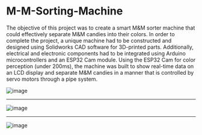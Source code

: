 # M-M-Sorting-Machine

The objective of this project was to create a smart M&M sorter machine that could effectively separate M&M candies into their colors. In order to complete the project, a unique machine had to be constructed and designed using Solidworks CAD software for 3D-printed parts. Additionally, electrical and electronic components had to be integrated using Arduino microcontrollers and an ESP32 Cam module. Using the ESP32 Cam for color perception (under 200ms), the machine was built to show real-time data on an LCD display and separate M&M candies in a manner that is controlled by servo motors through a pipe system.

![image](https://github.com/akrabacik/M-M-Sorting-Machine/assets/43686788/17d8a890-b258-456e-82e1-e3ff1318c010)
********************************************************************
![image](https://github.com/akrabacik/M-M-Sorting-Machine/assets/43686788/d23754e7-b1b7-4c61-9707-c7cd9e125c40)

********************************************************************
![image](https://github.com/akrabacik/M-M-Sorting-Machine/assets/43686788/17ef9837-5e00-48b7-bec3-d9cd4efcb17c)

